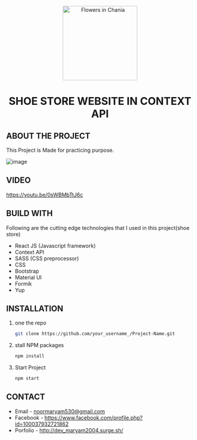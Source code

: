 
 

<!-- PROJECT LOGO -->
<br />
<div align="center">
  <img src="https://user-images.githubusercontent.com/56764144/129731944-82af3aaa-7c2b-41b8-beb7-6ab1fe690508.jpg" alt="Flowers in Chania" width="200">

  <h1 align="center">SHOE STORE WEBSITE IN CONTEXT API</h1>
</div>


<!-- ABOUT THE PROJECT -->
## ABOUT THE PROJECT
This Project is Made for practicing purpose.

![image](https://user-images.githubusercontent.com/56764144/117897040-5646e200-b2db-11eb-948a-996ad0bc781c.PNG)

 
 
## VIDEO
https://youtu.be/0sWBMbTtJ6c


## BUILD WITH

Following are the cutting edge technologies that I used in this project(shoe store)
* React JS (Javascript framework)
* Context API
* SASS (CSS preprocessor)
* CSS
* Bootstrap
* Material UI
* Formik
* Yup



## INSTALLATION

1. one the repo
   ```sh
   git clone https://github.com/your_username_/Project-Name.git
   ```
2. stall NPM packages
   ```sh
   npm install
   ```
3. Start Project
    ```sh
    npm start
   ```



## CONTACT

* Email - noormaryam530@gmail.com
* Facebook - https://www.facebook.com/profile.php?id=100037932721862
* Porfolio - http://dev_maryam2004.surge.sh/
